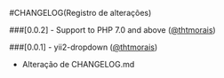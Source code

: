 ﻿#CHANGELOG(Registro de alterações)

###[0.0.2] - Support to PHP 7.0 and above ([@thtmorais](https://gitlab.com/thtmorais))

###[0.0.1] - yii2-dropdown ([@thtmorais](https://gitlab.com/thtmorais))
- Alteração de CHANGELOG.md